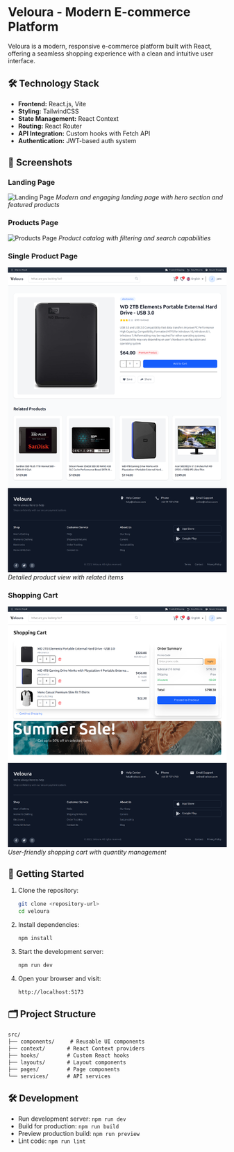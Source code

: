 # Veloura - Modern E-commerce Platform

Veloura is a modern, responsive e-commerce platform built with React, offering a seamless shopping experience with a clean and intuitive user interface.



## 🛠️ Technology Stack

- **Frontend:** React.js, Vite
- **Styling:** TailwindCSS
- **State Management:** React Context
- **Routing:** React Router
- **API Integration:** Custom hooks with Fetch API
- **Authentication:** JWT-based auth system

## 📸 Screenshots

### Landing Page
![Landing Page](./screenshots/landingPage.png)
*Modern and engaging landing page with hero section and featured products*

### Products Page
![Products Page](./screenshots/productsPage.png)
*Product catalog with filtering and search capabilities*

### Single Product Page
![Single Product Page](./screenshots/singleProductPage.png)
*Detailed product view with related items*

### Shopping Cart
![Cart Page](./screenshots/cartPage.png)
*User-friendly shopping cart with quantity management*

## 🚀 Getting Started

1. Clone the repository:
   ```bash
   git clone <repository-url>
   cd veloura
   ```

2. Install dependencies:
   ```bash
   npm install
   ```

3. Start the development server:
   ```bash
   npm run dev
   ```

4. Open your browser and visit:
   ```
   http://localhost:5173
   ```

## 🗂️ Project Structure

```
src/
├── components/     # Reusable UI components
├── context/       # React Context providers
├── hooks/         # Custom React hooks
├── layouts/       # Layout components
├── pages/         # Page components
└── services/      # API services
```


## 🛠️ Development

- Run development server: `npm run dev`
- Build for production: `npm run build`
- Preview production build: `npm run preview`
- Lint code: `npm run lint`
